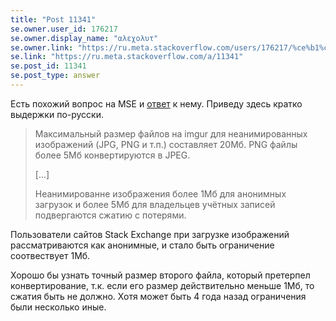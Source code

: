```yaml
---
title: "Post 11341"
se.owner.user_id: 176217
se.owner.display_name: "αλεχολυτ"
se.owner.link: "https://ru.meta.stackoverflow.com/users/176217/%ce%b1%ce%bb%ce%b5%cf%87%ce%bf%ce%bb%cf%85%cf%84"
se.link: "https://ru.meta.stackoverflow.com/a/11341"
se.post_id: 11341
se.post_type: answer
---
```

<p>Есть похожий вопрос на MSE и <a href="https://meta.stackexchange.com/a/350230/339911">ответ</a> к нему. Приведу здесь кратко выдержки по-русски.</p>
<blockquote>
<p>Максимальный размер файлов на imgur для неанимированных изображений (JPG, PNG и
т.п.) составляет 20Мб. PNG файлы более 5Мб конвертируются в JPEG.</p>
<p>[...]</p>
<p>Неанимированне изображения более 1Мб для анонимных загрузок и более
5Мб для владельцев учётных записей подвергаются сжатию с потерями.</p>
</blockquote>
<p>Пользователи сайтов Stack Exchange при загрузке изображений рассматриваются как анонимные, и стало быть ограничение соотвествует 1Мб.</p>
<p>Хорошо бы узнать точный размер второго файла, который претерпел конвертирование, т.к. если его размер действительно меньше 1Мб, то сжатия быть не должно. Хотя может быть 4 года назад ограничения были несколько иные.</p>
